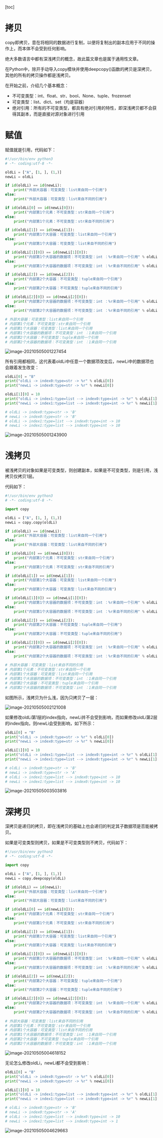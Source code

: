 [toc]

# 拷贝

copy即拷贝，意在将相同的数据进行复制，以便将复制出的副本应用于不同的操作上，而本体不会受到任何影响。

绝大多数语言中都有深浅拷贝的概念，故此篇文章也是属于通用性文章。

在Python中，除开手动导入copy模块并使用deepcopy()函数的拷贝是深拷贝，其他的所有的拷贝操作都是浅拷贝。

在开始之前，介绍几个基本概念：

- 不可变类型：int、float、str、bool、None、tuple、frozenset
- 可变类型：list、dict、set（均是容器）
- 绝对引用：所有的不可变类型，都具有绝对引用的特性，即深浅拷贝都不会获得其副本，而是直接对源对象进行引用

# 赋值

赋值就是引用，代码如下：

```python
#!/usr/bin/env python3
# -*- coding:utf-8 -*-

oldLi = ["A", [1, ], (1,)]
newLi = oldLi

if id(oldLi) == id(newLi):
    print("外部大容器：可变类型：list来自同一个引用")
else:
    print("外部大容器：可变类型：list来自不同的引用")

if id(oldLi[0] == id(newLi[0])):
    print("内部第1个元素：不可变类型：str来自同一个引用")
else:
    print("内部第1个元素：不可变类型：str来自不同的引用")

if id(oldLi[1]) == id(newLi[1]):
    print("内部第1个大容器：可变类型：list来自同一个引用")
else:
    print("内部第1个大容器：可变类型：list来自不同的引用")

if id(oldLi[1][0]) == id(newLi[1][0]):
    print("内部第1个大容器的数据项：不可变类型：int ：%r来自同一个引用" % oldLi[1][0])
else:
    print("内部第1个大容器的数据项：不可变类型：int ：%r来自不同的引用" % oldLi[1][0])

if id(oldLi[2]) == id(newLi[2]):
    print("内部第2个大容器：不可变类型：tuple来自同一个引用")
else:
    print("内部第2个大容器：不可变类型：tuple来自不同的引用")

if id(oldLi[2][0]) == id(newLi[2][0]):
    print("内部第2个大容器的数据项：不可变类型：int ：%r来自同一个引用" % oldLi[2][0])
else:
    print("内部第2个大容器的数据项：不可变类型：int ：%r来自不同的引用" % oldLi[2][0])
    
# 外部大容器：可变类型：list来自同一个引用
# 内部第1个元素：不可变类型：str来自同一个引用
# 内部第1个大容器：可变类型：list来自同一个引用
# 内部第1个大容器的数据项：不可变类型：int ：1来自同一个引用
# 内部第2个大容器：不可变类型：tuple来自同一个引用
# 内部第2个大容器的数据项：不可变类型：int ：1来自同一个引用

```

![image-20210505001227454](Python/6d44d610fc14629e8a7c792bcf1b5fa6.png)

所有引用都相同，这代表着oldLi中任意一个数据项改变后，newLi中的数据项也会跟着发生改变：

```python
oldLi[0] = "B"
print("oldLi -> index0:type=str -> %r" % oldLi[0])
print("newLi -> index0:type=str -> %r" % newLi[0])

oldLi[1][0] = 10
print("oldLi -> index1:type=list --> index0:type=int -> %r" % oldLi[1][0])
print("newLi -> index1:type=list --> index0:type=int -> %r" % newLi[1][0])

# oldLi -> index0:type=str -> 'B'
# newLi -> index0:type=str -> 'B'
# oldLi -> index1:type=list --> index0:type=int -> 10
# newLi -> index1:type=list --> index0:type=int -> 10

```

![image-20210505001243900](Python/9379d3eae7746c8bd8654bf0195c45b3.png)

# 浅拷贝

被浅拷贝的对象如果是可变类型，则创建副本，如果是不可变类型，则是引用，浅拷贝仅拷贝1层。

代码如下：

```python
#!/usr/bin/env python3
# -*- coding:utf-8 -*-

import copy

oldLi = ["A", [1, ], (1,)]
newLi = copy.copy(oldLi)

if id(oldLi) == id(newLi):
    print("外部大容器：可变类型：list来自同一个引用")
else:
    print("外部大容器：可变类型：list来自不同的引用")

if id(oldLi[0] == id(newLi[0])):
    print("内部第1个元素：不可变类型：str来自同一个引用")
else:
    print("内部第1个元素：不可变类型：str来自不同的引用")

if id(oldLi[1]) == id(newLi[1]):
    print("内部第1个大容器：可变类型：list来自同一个引用")
else:
    print("内部第1个大容器：可变类型：list来自不同的引用")

if id(oldLi[1][0]) == id(newLi[1][0]):
    print("内部第1个大容器的数据项：不可变类型：int ：%r来自同一个引用" % oldLi[1][0])
else:
    print("内部第1个大容器的数据项：不可变类型：int ：%r来自不同的引用" % oldLi[1][0])

if id(oldLi[2]) == id(newLi[2]):
    print("内部第2个大容器：不可变类型：tuple来自同一个引用")
else:
    print("内部第2个大容器：不可变类型：tuple来自不同的引用")

if id(oldLi[2][0]) == id(newLi[2][0]):
    print("内部第2个大容器的数据项：不可变类型：int ：%r来自同一个引用" % oldLi[2][0])
else:
    print("内部第2个大容器的数据项：不可变类型：int ：%r来自不同的引用" % oldLi[2][0])
    
# 外部大容器：可变类型：list来自不同的引用
# 内部第1个元素：不可变类型：str来自同一个引用
# 内部第1个大容器：可变类型：list来自同一个引用
# 内部第1个大容器的数据项：不可变类型：int ：1来自同一个引用
# 内部第2个大容器：不可变类型：tuple来自同一个引用
# 内部第2个大容器的数据项：不可变类型：int ：1来自同一个引用

```

如图所示，浅拷贝为什么浅，因为只拷贝了一层：

![image-20210505002121008](Python/19cbb0f016231644fdadd32365cf6c84.png)

如果修改oldLi第1层的index指向，newLi并不会受到影响，而如果修改oldLi第2层的index指向，则newLi会受到影响，如下所示：

```python
oldLi[0] = "B"
print("oldLi -> index0:type=str -> %r" % oldLi[0])
print("newLi -> index0:type=str -> %r" % newLi[0])

oldLi[1][0] = 10
print("oldLi -> index1:type=list --> index0:type=int -> %r" % oldLi[1][0])
print("newLi -> index1:type=list --> index0:type=int -> %r" % newLi[1][0])

# oldLi -> index0:type=str -> 'B'
# newLi -> index0:type=str -> 'A'
# oldLi -> index1:type=list --> index0:type=int -> 10
# newLi -> index1:type=list --> index0:type=int -> 10

```

![image-20210505003503816](Python/99fc0c2e103b3f25f37c173ada697c6d.png)

# 深拷贝

深拷贝是递归的拷贝，即在浅拷贝的基础上也会递归的判定其子数据项是否能被拷贝。

如果是可变类型则拷贝，如果是不可变类型则不拷贝，代码如下：

```python
#!/usr/bin/env python3
# -*- coding:utf-8 -*-

import copy

oldLi = ["A", [1, ], (1,)]
newLi = copy.deepcopy(oldLi)

if id(oldLi) == id(newLi):
    print("外部大容器：可变类型：list来自同一个引用")
else:
    print("外部大容器：可变类型：list来自不同的引用")

if id(oldLi[0] == id(newLi[0])):
    print("内部第1个元素：不可变类型：str来自同一个引用")
else:
    print("内部第1个元素：不可变类型：str来自不同的引用")

if id(oldLi[1]) == id(newLi[1]):
    print("内部第1个大容器：可变类型：list来自同一个引用")
else:
    print("内部第1个大容器：可变类型：list来自不同的引用")

if id(oldLi[1][0]) == id(newLi[1][0]):
    print("内部第1个大容器的数据项：不可变类型：int ：%r来自同一个引用" % oldLi[1][0])
else:
    print("内部第1个大容器的数据项：不可变类型：int ：%r来自不同的引用" % oldLi[1][0])

if id(oldLi[2]) == id(newLi[2]):
    print("内部第2个大容器：不可变类型：tuple来自同一个引用")
else:
    print("内部第2个大容器：不可变类型：tuple来自不同的引用")

if id(oldLi[2][0]) == id(newLi[2][0]):
    print("内部第2个大容器的数据项：不可变类型：int ：%r来自同一个引用" % oldLi[2][0])
else:
    print("内部第2个大容器的数据项：不可变类型：int ：%r来自不同的引用" % oldLi[2][0])
    
# 外部大容器：可变类型：list来自不同的引用
# 内部第1个元素：不可变类型：str来自同一个引用
# 内部第1个大容器：可变类型：list来自不同的引用
# 内部第1个大容器的数据项：不可变类型：int ：1来自同一个引用
# 内部第2个大容器：不可变类型：tuple来自同一个引用
# 内部第2个大容器的数据项：不可变类型：int ：1来自同一个引用

```

![image-20210505004618152](Python/91f134a9e0b9c81c08254d238085a79c.png)

无论怎么修改oldLi，newLi都不会受到影响：

```python
oldLi[0] = "B"
print("oldLi -> index0:type=str -> %r" % oldLi[0])
print("newLi -> index0:type=str -> %r" % newLi[0])

oldLi[1][0] = 10
print("oldLi -> index1:type=list --> index0:type=int -> %r" % oldLi[1][0])
print("newLi -> index1:type=list --> index0:type=int -> %r" % newLi[1][0])

# oldLi -> index0:type=str -> 'B'
# newLi -> index0:type=str -> 'A'
# oldLi -> index1:type=list --> index0:type=int -> 10
# newLi -> index1:type=list --> index0:type=int -> 1

```

![image-20210505004629663](Python/e07758afafb1114ca391a52114d72983.png)